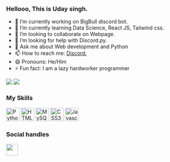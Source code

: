 ### Hellooo, This is Uday singh.

- 🔭 I’m currently working on BigBull discord bot.
- 🌱 I’m currently learning Data Science, React JS, Tailwind css.
- 👯 I’m looking to collaborate on Webpage.
- 🤔 I’m looking for help with Discord.py.
- 💬 Ask me about Web development and Python
- 📫 How to reach me: [Discord.](https://discord.com/users/876535756087255091)
- 😄 Pronouns: He/Him
- ⚡ Fun fact: I am a lazy hardworker programmer

<a href="https://twitter.com/shivaop121" target="_blank" rel="noreferrer"><img
src="https://img.shields.io/twitter/follow/shivaop121?logo=twitter&style=for-the-badge&color=3382ed&labelColor=1c1917" /></a>
<a href="https://www.github.com/UdayCxdes" target="_blank" rel="noreferrer"><img
src="https://img.shields.io/github/followers/UdayCxdes?logo=github&style=for-the-badge&color=3382ed&labelColor=1c1917" /></a>

### My Skills

<p align="left">
<a href="https://www.python.org/" target="_blank" rel="noreferrer"><img src="https://raw.githubusercontent.com/danielcranney/readme-generator/main/public/icons/skills/python-colored.svg" width="36" height="36" alt="Python" /></a>
<a href="https://developer.mozilla.org/en-US/docs/Glossary/HTML5" target="_blank" rel="noreferrer"><img src="https://raw.githubusercontent.com/danielcranney/readme-generator/main/public/icons/skills/html5-colored.svg" width="36" height="36" alt="HTML5" /></a>
<a href="https://www.mysql.com/" target="_blank" rel="noreferrer"><img src="https://raw.githubusercontent.com/danielcranney/readme-generator/main/public/icons/skills/mysql-colored.svg" width="36" height="36" alt="MySQL" /></a>
<a href="https://www.w3.org/TR/CSS/#css" target="_blank" rel="noreferrer"><img src="https://cdn.jsdelivr.net/gh/devicons/devicon/icons/css3/css3-plain.svg" width="36" height="36" alt="CSS3" /></a>
<a href="https://developer.mozilla.org/en-US/docs/Web/JavaScript" target="_blank" rel="noreferrer"><img src="https://cdn.jsdelivr.net/gh/devicons/devicon/icons/javascript/javascript-original.svg" width="36" height="36" alt="Javascript" /></a>
</p>

### Social handles

<a href="https://www.github.com/UdayCxdes" target="_blank" rel="noreferrer"><img src="https://raw.githubusercontent.com/UdayCxdes/readme-generator/main/public/icons/socials/github.svg" width="32" height="32" /></a>
